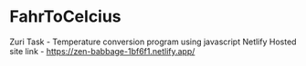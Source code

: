# FahrToCelcius
Zuri Task - Temperature conversion program using javascript
Netlify Hosted site link - https://zen-babbage-1bf6f1.netlify.app/

